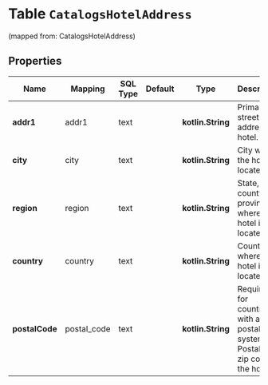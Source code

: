 
# Table `CatalogsHotelAddress`
(mapped from: CatalogsHotelAddress)

## Properties
Name | Mapping | SQL Type | Default | Type | Description | Notes
---- | ------- | -------- | ------- | ---- | ----------- | -----
**addr1** | addr1 | text |  | **kotlin.String** | Primary street address of hotel. |  [optional]
**city** | city | text |  | **kotlin.String** | City where the hotel is located. |  [optional]
**region** | region | text |  | **kotlin.String** | State, county, province, where the hotel is located. |  [optional]
**country** | country | text |  | **kotlin.String** | Country where the hotel is located. |  [optional]
**postalCode** | postal_code | text |  | **kotlin.String** | Required for countries with a postal code system. Postal or zip code of the hotel. |  [optional]







